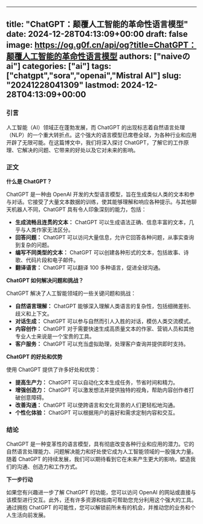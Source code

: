 
---
title: "ChatGPT：颠覆人工智能的革命性语言模型"
date: 2024-12-28T04:13:09+00:00
draft: false
image: https://og.g0f.cn/api/og?title=ChatGPT：颠覆人工智能的革命性语言模型
authors: ["naiveのai"]
categories: ["ai"]
tags: ["chatgpt","sora","openai","Mistral AI"]
slug: "20241228041309"
lastmod: 2024-12-28T04:13:09+00:00
---
### 引言

人工智能（AI）领域正在蓬勃发展，而 ChatGPT 的出现标志着自然语言处理（NLP）的一个重大转折点。这个强大的语言模型已席卷全球，为各种行业和应用开辟了无限可能。在这篇博文中，我们将深入探讨 ChatGPT，了解它的工作原理、它解决的问题、它带来的好处以及它对未来的影响。

### 正文

**什么是 ChatGPT？**

ChatGPT 是一种由 OpenAI 开发的大型语言模型，旨在生成类似人类的文本和参与对话。它接受了大量文本数据的训练，使其能够理解和响应各种提示。与其他聊天机器人不同，ChatGPT 具有令人印象深刻的能力，包括：

* **生成流畅且连贯的文本：** ChatGPT 可以生成语法正确、信息丰富的文本，几乎与人类作家无法区分。
* **回答问题：** ChatGPT 可以访问大量信息，允许它回答各种问题，从事实查询到复杂的问题。
* **编写不同类型的文本：** ChatGPT 可以创建各种形式的文本，包括故事、诗歌、代码片段和电子邮件。
* **翻译语言：** ChatGPT 可以翻译 100 多种语言，促进全球沟通。

**ChatGPT 如何解决问题和挑战？**

ChatGPT 解决了人工智能领域的一些关键问题和挑战：

* **自然语言理解：** ChatGPT 能够深入理解人类语言的复杂性，包括细微差别、歧义和上下文。
* **对话生成：** ChatGPT 可以参与自然而引人入胜的对话，模仿人类交流模式。
* **内容创作：** ChatGPT 对于需要快速生成高质量文本的作家、营销人员和其他专业人士来说是一个宝贵的工具。
* **客户服务：** ChatGPT 可以充当虚拟助理，处理客户查询并提供即时支持。

**ChatGPT 的好处和优势**

使用 ChatGPT 提供了许多好处和优势：

* **提高生产力：** ChatGPT 可以自动化文本生成任务，节省时间和精力。
* **增强创造力：** ChatGPT 可以激发想法并提供独特的视角，帮助内容创作者打破创意障碍。
* **改善沟通：** ChatGPT 可以使跨语言和文化背景的人们更轻松地沟通。
* **个性化体验：** ChatGPT 可以根据用户的喜好和需求定制内容和交互。

### 结论

ChatGPT 是一种变革性的语言模型，具有彻底改变各种行业和应用的潜力。它的自然语言处理能力、问题解决能力和好处使它成为人工智能领域的一股强大力量。随着 ChatGPT 的持续发展，我们可以期待看到它在未来产生更大的影响，塑造我们的沟通、创造力和工作方式。

**下一步行动**

如果您有兴趣进一步了解 ChatGPT 的功能，您可以访问 OpenAI 的网站或直接与该模型进行交互。此外，还有许多资源和指南可帮助您充分利用这个强大的工具。通过拥抱 ChatGPT 的可能性，您可以解锁前所未有的机会，并推动您的业务和个人生活向前发展。